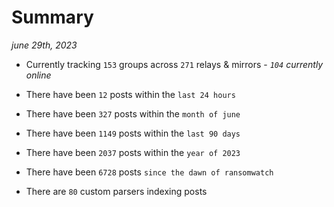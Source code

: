 
# Summary
_june 29th, 2023_

- Currently tracking `153` groups across `271` relays & mirrors - _`104` currently online_

- There have been `12` posts within the `last 24 hours`

- There have been `327` posts within the `month of june`

- There have been `1149` posts within the `last 90 days`

- There have been `2037` posts within the `year of 2023`

- There have been `6728` posts `since the dawn of ransomwatch`

- There are `80` custom parsers indexing posts
